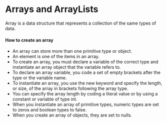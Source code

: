 # Arrays and ArrayLists
Array is a data structure that represents a collection of the
same types of data. 

#### How to create an array
- An array can store more than one primitive type or object.
- An element is one of the items in an array.
- To create an array, you must declare a variable of the correct type
and instantiate an array object that the variable refers to.
- To declare an array variable, you code a set of empty brackets after
the type or the variable name.
- To instantiate an array, you use the new keyword and specify the
length, or size, of the array in brackets following the array type.
- You can specify the array length by coding a literal value or by
using a constant or variable of type int.
- When you instantiate an array of primitive types, numeric types are
set to zeros and boolean types to false.
- When you create an array of objects, they are set to nulls.

